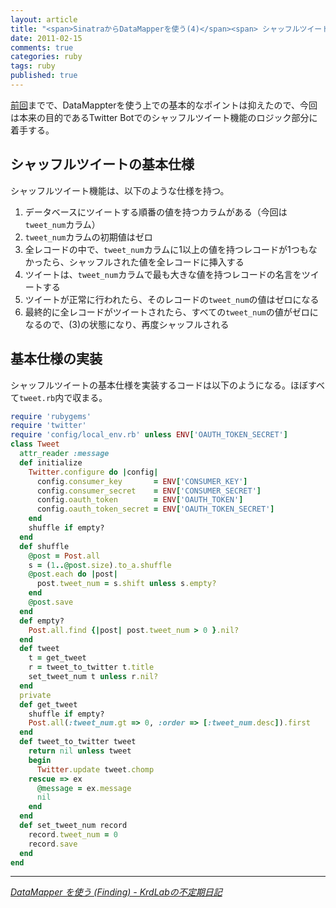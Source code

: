 ```yaml
---
layout: article
title: "<span>SinatraからDataMapperを使う(4)</span><span> シャッフルツイート機能</span>"
date: 2011-02-15
comments: true
categories: ruby
tags: ruby
published: true
---
```


[前回](/2011/02/14/ruby-sinatra-datamapper-3-validation)までで、DataMappterを使う上での基本的なポイントは抑えたので、今回は本来の目的であるTwitter Botでのシャッフルツイート機能のロジック部分に着手する。

<!-- READMORE -->


## シャッフルツイートの基本仕様

シャッフルツイート機能は、以下のような仕様を持つ。

1. データベースにツイートする順番の値を持つカラムがある（今回は`tweet_num`カラム）
2. `tweet_num`カラムの初期値はゼロ
3. 全レコードの中で、`tweet_num`カラムに1以上の値を持つレコードが1つもなかったら、シャッフルされた値を全レコードに挿入する
4. ツイートは、`tweet_num`カラムで最も大きな値を持つレコードの名言をツイートする
5. ツイートが正常に行われたら、そのレコードの`tweet_num`の値はゼロになる
6. 最終的に全レコードがツイートされたら、すべての`tweet_num`の値がゼロになるので、(3)の状態になり、再度シャッフルされる


## 基本仕様の実装

シャッフルツイートの基本仕様を実装するコードは以下のようになる。ほぼすべて`tweet.rb`内で収まる。

~~~ ruby
require 'rubygems'
require 'twitter'
require 'config/local_env.rb' unless ENV['OAUTH_TOKEN_SECRET']
class Tweet
  attr_reader :message
  def initialize
    Twitter.configure do |config|
      config.consumer_key       = ENV['CONSUMER_KEY']
      config.consumer_secret    = ENV['CONSUMER_SECRET']
      config.oauth_token        = ENV['OAUTH_TOKEN']
      config.oauth_token_secret = ENV['OAUTH_TOKEN_SECRET']
    end
    shuffle if empty?
  end
  def shuffle
    @post = Post.all
    s = (1..@post.size).to_a.shuffle
    @post.each do |post|
      post.tweet_num = s.shift unless s.empty?
    end
    @post.save
  end
  def empty?
    Post.all.find {|post| post.tweet_num > 0 }.nil?
  end
  def tweet
    t = get_tweet
    r = tweet_to_twitter t.title
    set_tweet_num t unless r.nil?
  end
  private
  def get_tweet
    shuffle if empty?
    Post.all(:tweet_num.gt => 0, :order => [:tweet_num.desc]).first
  end
  def tweet_to_twitter tweet
    return nil unless tweet
    begin
      Twitter.update tweet.chomp
    rescue => ex
      @message = ex.message
      nil
    end
  end
  def set_tweet_num record
    record.tweet_num = 0
    record.save
  end
end
~~~

* * *

<cite>[DataMapper を使う (Finding) - KrdLabの不定期日記](http://d.hatena.ne.jp/KrdLab/20090809/1250007554)</cite>

